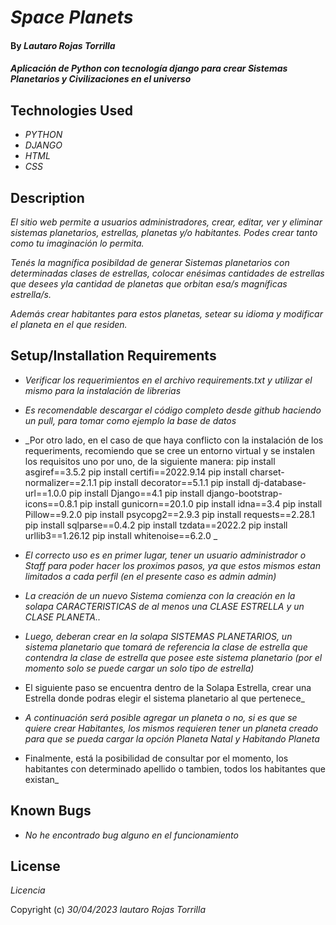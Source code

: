 # _Space Planets_

#### By _**Lautaro Rojas Torrilla**_

#### _Aplicación de Python con tecnología django para crear Sistemas Planetarios y Civilizaciones en el universo_

## Technologies Used

* _PYTHON_
* _DJANGO_
* _HTML_
* _CSS_

## Description

_El sitio web permite a usuarios administradores, crear, editar, ver y eliminar sistemas planetarios, estrellas, planetas y/o habitantes.
Podes crear tanto como tu imaginación lo permita._

_Tenés la magnífica posibildad de generar Sistemas planetarios con determinadas clases de estrellas, colocar enésimas cantidades de estrellas que desees yla cantidad de planetas que orbitan esa/s magníficas estrella/s._

_Además crear habitantes para estos planetas, setear su idioma y modificar el planeta en el que residen._

## Setup/Installation Requirements

* _Verificar los requerimientos en el archivo requirements.txt y utilizar el mismo para la instalación de librerias_
* _Es recomendable descargar el código completo desde github haciendo un pull, para tomar como ejemplo la base de datos_
* _Por otro lado, en el caso de que haya conflicto con la instalación de los requeriments, recomiendo que se cree un entorno virtual
    y se instalen los requisitos uno por uno, de la siguiente manera:
    pip install asgiref==3.5.2
    pip install certifi==2022.9.14
    pip install charset-normalizer==2.1.1
    pip install decorator==5.1.1
    pip install dj-database-url==1.0.0
    pip install Django==4.1
    pip install django-bootstrap-icons==0.8.1
    pip install gunicorn==20.1.0
    pip install idna==3.4
    pip install Pillow==9.2.0
    pip install psycopg2==2.9.3
    pip install requests==2.28.1
    pip install sqlparse==0.4.2
    pip install tzdata==2022.2
    pip install urllib3==1.26.12
    pip install whitenoise==6.2.0
    _



* _El correcto uso es en primer lugar, tener un usuario administrador o Staff para poder hacer los proximos pasos, ya que estos mismos estan limitados a cada perfil (en el presente caso es admin admin)_
* _La creación de un nuevo Sistema comienza con la creación en la solapa CARACTERISTICAS de al menos una CLASE ESTRELLA y un CLASE PLANETA.._
* _Luego, deberan crear en la solapa SISTEMAS PLANETARIOS, un sistema planetario que tomará de referencia la clase de estrella que contendra la clase de estrella que posee este sistema planetario (por el momento solo se puede cargar un solo tipo de estrella)_
*  El siguiente paso se encuentra dentro de la Solapa Estrella, crear una Estrella donde podras elegir el sistema planetario al que pertenece_
* _A continuación será posible agregar un planeta o no, si es que se quiere crear Habitantes, los mismos requieren tener un planeta creado para que se pueda cargar la opción Planeta Natal y Habitando Planeta_ 
* Finalmente, está la posibilidad de consultar por el momento, los habitantes con determinado apellido o tambien, todos los habitantes que existan_



## Known Bugs

* _No he encontrado bug alguno en el funcionamiento_

## License

_Licencia_

Copyright (c) _30/04/2023_ _lautaro Rojas Torrilla_